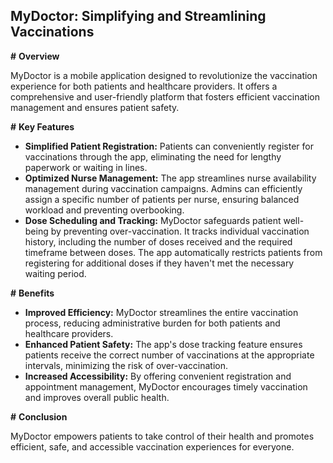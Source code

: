 ## MyDoctor: Simplifying and Streamlining Vaccinations

**#**  **Overview**

MyDoctor is a mobile application designed to revolutionize the vaccination experience for both patients and healthcare providers. It offers a comprehensive and user-friendly platform that fosters efficient vaccination management and ensures patient safety.

**#**  **Key Features**

* **Simplified Patient Registration:** Patients can conveniently register for vaccinations through the app, eliminating the need for lengthy paperwork or waiting in lines.
* **Optimized Nurse Management:** The app streamlines nurse availability management during vaccination campaigns. Admins can efficiently assign a specific number of patients per nurse, ensuring balanced workload and preventing overbooking.
* **Dose Scheduling and Tracking:** MyDoctor safeguards patient well-being by preventing over-vaccination. It tracks individual vaccination history, including the number of doses received and the required timeframe between doses. The app automatically restricts patients from registering for additional doses if they haven't met the necessary waiting period.

**#**  **Benefits**

* **Improved Efficiency:** MyDoctor streamlines the entire vaccination process, reducing administrative burden for both patients and healthcare providers.
* **Enhanced Patient Safety:** The app's dose tracking feature ensures patients receive the correct number of vaccinations at the appropriate intervals, minimizing the risk of over-vaccination.
* **Increased Accessibility:** By offering convenient registration and appointment management, MyDoctor encourages timely vaccination and improves overall public health.

**#**  **Conclusion**

MyDoctor empowers patients to take control of their health and promotes efficient, safe, and accessible vaccination experiences for everyone.
